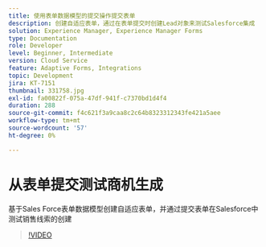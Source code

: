 ```yaml
---
title: 使用表单数据模型的提交操作提交表单
description: 创建自适应表单，通过在表单提交时创建Lead对象来测试Salesforce集成
solution: Experience Manager, Experience Manager Forms
type: Documentation
role: Developer
level: Beginner, Intermediate
version: Cloud Service
feature: Adaptive Forms, Integrations
topic: Development
jira: KT-7151
thumbnail: 331758.jpg
exl-id: fa00822f-075a-47df-941f-c7370bd1d4f4
duration: 288
source-git-commit: f4c621f3a9caa8c2c64b8323312343fe421a5aee
workflow-type: tm+mt
source-wordcount: '57'
ht-degree: 0%

---
```


# 从表单提交测试商机生成

基于Sales Force表单数据模型创建自适应表单，并通过提交表单在Salesforce中测试销售线索的创建

>[!VIDEO](https://video.tv.adobe.com/v/331758?quality=12&learn=on)

